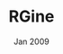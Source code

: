 ---
title: "RGine"
event: "Side Project"
date: "Jan 2009"
img: "rgine-%.jpg"
category: "software"
srcurl: https://github.com/RicardoBusta/rgine
---